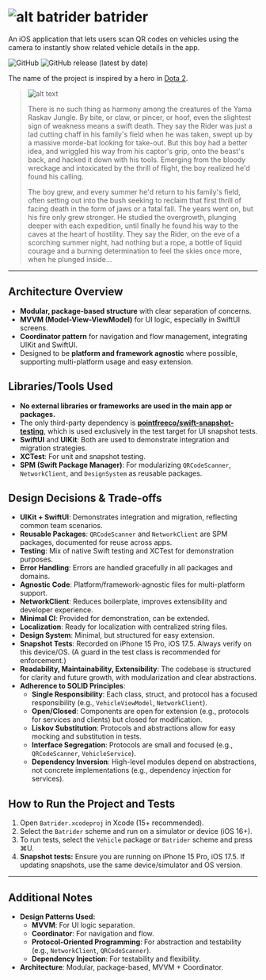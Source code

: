 # ![alt batrider](https://static.wikia.nocookie.net/dota2_gamepedia/images/0/0d/Batrider_minimap_icon.png/revision/latest?cb=20120717000918) batrider

An iOS application that lets users scan QR codes on vehicles using the camera to instantly show related vehicle details in the app.

![GitHub](https://img.shields.io/github/license/rezo0L/batrider) ![GitHub release (latest by date)](https://img.shields.io/github/release/rezo0L/batrider)

The name of the project is inspired by a hero in [Dota 2](https://www.dota2.com).

>![alt text](https://static.wikia.nocookie.net/dota2_gamepedia/images/f/f2/Batrider_icon.png/revision/latest?cb=20160411220708)
>
>There is no such thing as harmony among the creatures of the Yama Raskav Jungle. By bite, or claw, or pincer, or hoof, even the slightest sign of weakness means a swift death. They say the Rider was just a lad cutting chaff in his family's field when he was taken, swept up by a massive morde-bat looking for take-out. But this boy had a better idea, and wriggled his way from his captor's grip, onto the beast's back, and hacked it down with his tools. Emerging from the bloody wreckage and intoxicated by the thrill of flight, the boy realized he'd found his calling.
>
>The boy grew, and every summer he'd return to his family's field, often setting out into the bush seeking to reclaim that first thrill of facing death in the form of jaws or a fatal fall. The years went on, but his fire only grew stronger. He studied the overgrowth, plunging deeper with each expedition, until finally he found his way to the caves at the heart of hostility. They say the Rider, on the eve of a scorching summer night, had nothing but a rope, a bottle of liquid courage and a burning determination to feel the skies once more, when he plunged inside…

---

## Architecture Overview

- **Modular, package-based structure** with clear separation of concerns.
- **MVVM (Model-View-ViewModel)** for UI logic, especially in SwiftUI screens.
- **Coordinator pattern** for navigation and flow management, integrating UIKit and SwiftUI.
- Designed to be **platform and framework agnostic** where possible, supporting multi-platform usage and easy extension.

## Libraries/Tools Used

- **No external libraries or frameworks are used in the main app or packages.**
- The only third-party dependency is **[pointfreeco/swift-snapshot-testing](https://github.com/pointfreeco/swift-snapshot-testing)**, which is used exclusively in the test target for UI snapshot tests.
- **SwiftUI** and **UIKit**: Both are used to demonstrate integration and migration strategies.
- **XCTest**: For unit and snapshot testing.
- **SPM (Swift Package Manager)**: For modularizing `QRCodeScanner`, `NetworkClient`, and `DesignSystem` as reusable packages.

## Design Decisions & Trade-offs

- **UIKit + SwiftUI**: Demonstrates integration and migration, reflecting common team scenarios.
- **Reusable Packages**: `QRCodeScanner` and `NetworkClient` are SPM packages, documented for reuse across apps.
- **Testing**: Mix of native Swift testing and XCTest for demonstration purposes.
- **Error Handling**: Errors are handled gracefully in all packages and domains.
- **Agnostic Code**: Platform/framework-agnostic files for multi-platform support.
- **NetworkClient**: Reduces boilerplate, improves extensibility and developer experience.
- **Minimal CI**: Provided for demonstration, can be extended.
- **Localization**: Ready for localization with centralized string files.
- **Design System**: Minimal, but structured for easy extension.
- **Snapshot Tests**: Recorded on iPhone 15 Pro, iOS 17.5. Always verify on this device/OS. (A guard in the test class is recommended for enforcement.)
- **Readability, Maintainability, Extensibility**: The codebase is structured for clarity and future growth, with modularization and clear abstractions.
- **Adherence to SOLID Principles**:
  - **Single Responsibility**: Each class, struct, and protocol has a focused responsibility (e.g., `VehicleViewModel`, `NetworkClient`).
  - **Open/Closed**: Components are open for extension (e.g., protocols for services and clients) but closed for modification.
  - **Liskov Substitution**: Protocols and abstractions allow for easy mocking and substitution in tests.
  - **Interface Segregation**: Protocols are small and focused (e.g., `QRCodeScanner`, `VehicleService`).
  - **Dependency Inversion**: High-level modules depend on abstractions, not concrete implementations (e.g., dependency injection for services).

## How to Run the Project and Tests

1. Open `Batrider.xcodeproj` in Xcode (15+ recommended).
2. Select the `Batrider` scheme and run on a simulator or device (iOS 16+).
3. To run tests, select the `Vehicle` package or `Batrider` scheme and press ⌘U.
4. **Snapshot tests:** Ensure you are running on iPhone 15 Pro, iOS 17.5. If updating snapshots, use the same device/simulator and OS version.

---

## Additional Notes

- **Design Patterns Used:**
  - **MVVM**: For UI logic separation.
  - **Coordinator**: For navigation and flow.
  - **Protocol-Oriented Programming**: For abstraction and testability (e.g., `NetworkClient`, `QRCodeScanner`).
  - **Dependency Injection**: For testability and flexibility.
- **Architecture**: Modular, package-based, MVVM + Coordinator.
